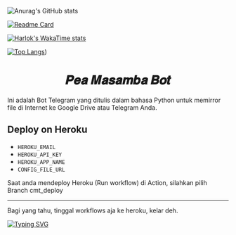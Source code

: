 ![Anurag's GitHub stats](https://github-readme-stats.vercel.app/api?username=NadifMasamba&show_icons=true&theme=radical)

[![Readme Card](https://github-readme-stats.vercel.app/api/pin/?username=NadifMasamba&repo=CMT-Hero)](https://github.com/NadifMasamba/CMT-Hero)

[![Harlok's WakaTime stats](https://github-readme-stats.vercel.app/api/wakatime?username=@nadifmasamba)](https://github.com/NadifMasamba/CMT-Hero)

[![Top Langs](https://github-readme-stats.vercel.app/api/top-langs/?username=nadifmasamba)](https://github.com/NadifMasamba/CMT-Hero))


<h1 align="center">
  <b>𝑷𝒆𝒂 𝑴𝒂𝒔𝒂𝒎𝒃𝒂 𝑩𝒐𝒕</b>
</h1>

Ini adalah Bot Telegram yang ditulis dalam bahasa Python untuk memirror file di Internet ke Google Drive atau Telegram Anda.

## Deploy on Heroku

* `HEROKU_EMAIL`
* `HEROKU_API_KEY`
* `HEROKU_APP_NAME`
* `CONFIG_FILE_URL`

Saat anda mendeploy Heroku (Run workflow) di Action, silahkan pilih Branch cmt_deploy
_______________________________
Bagi yang tahu, tinggal workflows aja ke heroku, kelar deh.


[![Typing SVG](https://readme-typing-svg.herokuapp.com/?lines=𝑊𝑒𝑙𝑐𝑜𝑚𝑒!;Repo+B𝑦+Pea+Masamba;𝐴+𝑠𝑖𝑚𝑝𝑙𝑒+𝑎𝑛𝑑+𝑝𝑜𝑤𝑒𝑟𝑓𝑢𝑙+𝐵𝑜𝑡!;Speed+Good+Support+Leech+4𝐺𝐵)](https://github.com/NadifMasamba/CMT-Hero)

